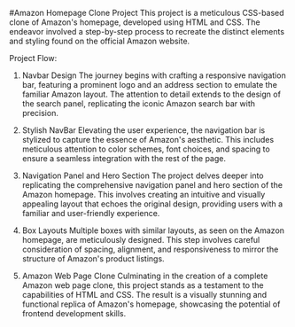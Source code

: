 #Amazon Homepage Clone Project
This project is a meticulous CSS-based clone of Amazon's homepage, developed using HTML and CSS. The endeavor involved a step-by-step process to recreate the distinct elements and styling found on the official Amazon website.

Project Flow:
1. Navbar Design
The journey begins with crafting a responsive navigation bar, featuring a prominent logo and an address section to emulate the familiar Amazon layout. The attention to detail extends to the design of the search panel, replicating the iconic Amazon search bar with precision.

2. Stylish NavBar
Elevating the user experience, the navigation bar is stylized to capture the essence of Amazon's aesthetic. This includes meticulous attention to color schemes, font choices, and spacing to ensure a seamless integration with the rest of the page.

3. Navigation Panel and Hero Section
The project delves deeper into replicating the comprehensive navigation panel and hero section of the Amazon homepage. This involves creating an intuitive and visually appealing layout that echoes the original design, providing users with a familiar and user-friendly experience.

4. Box Layouts
Multiple boxes with similar layouts, as seen on the Amazon homepage, are meticulously designed. This step involves careful consideration of spacing, alignment, and responsiveness to mirror the structure of Amazon's product listings.

5. Amazon Web Page Clone
Culminating in the creation of a complete Amazon web page clone, this project stands as a testament to the capabilities of HTML and CSS. The result is a visually stunning and functional replica of Amazon's homepage, showcasing the potential of frontend development skills.
